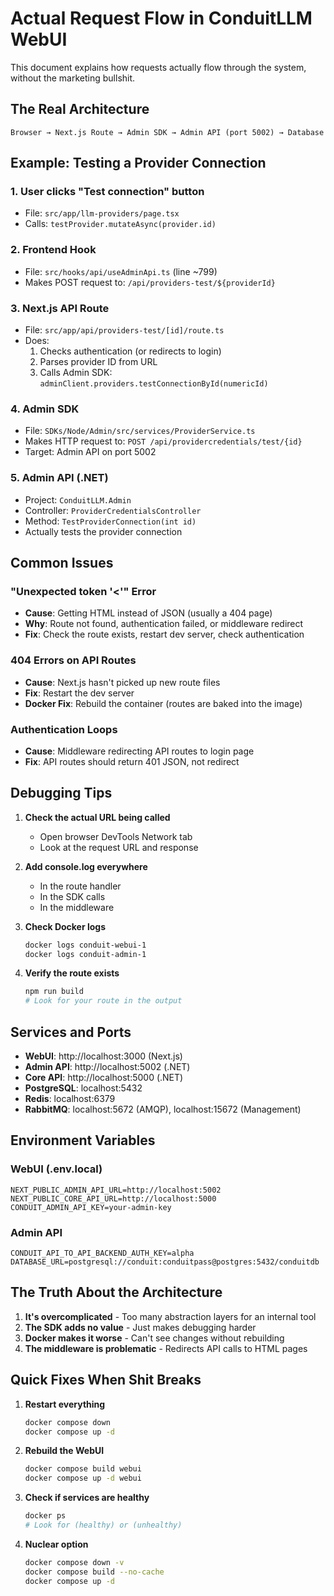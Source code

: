 # Actual Request Flow in ConduitLLM WebUI

This document explains how requests actually flow through the system, without the marketing bullshit.

## The Real Architecture

```
Browser → Next.js Route → Admin SDK → Admin API (port 5002) → Database
```

## Example: Testing a Provider Connection

### 1. User clicks "Test connection" button
- File: `src/app/llm-providers/page.tsx`
- Calls: `testProvider.mutateAsync(provider.id)`

### 2. Frontend Hook
- File: `src/hooks/api/useAdminApi.ts` (line ~799)
- Makes POST request to: `/api/providers-test/${providerId}`

### 3. Next.js API Route
- File: `src/app/api/providers-test/[id]/route.ts`
- Does:
  1. Checks authentication (or redirects to login)
  2. Parses provider ID from URL
  3. Calls Admin SDK: `adminClient.providers.testConnectionById(numericId)`

### 4. Admin SDK
- File: `SDKs/Node/Admin/src/services/ProviderService.ts`
- Makes HTTP request to: `POST /api/providercredentials/test/{id}`
- Target: Admin API on port 5002

### 5. Admin API (.NET)
- Project: `ConduitLLM.Admin`
- Controller: `ProviderCredentialsController`
- Method: `TestProviderConnection(int id)`
- Actually tests the provider connection

## Common Issues

### "Unexpected token '<'" Error
- **Cause**: Getting HTML instead of JSON (usually a 404 page)
- **Why**: Route not found, authentication failed, or middleware redirect
- **Fix**: Check the route exists, restart dev server, check authentication

### 404 Errors on API Routes
- **Cause**: Next.js hasn't picked up new route files
- **Fix**: Restart the dev server
- **Docker Fix**: Rebuild the container (routes are baked into the image)

### Authentication Loops
- **Cause**: Middleware redirecting API routes to login page
- **Fix**: API routes should return 401 JSON, not redirect

## Debugging Tips

1. **Check the actual URL being called**
   - Open browser DevTools Network tab
   - Look at the request URL and response

2. **Add console.log everywhere**
   - In the route handler
   - In the SDK calls
   - In the middleware

3. **Check Docker logs**
   ```bash
   docker logs conduit-webui-1
   docker logs conduit-admin-1
   ```

4. **Verify the route exists**
   ```bash
   npm run build
   # Look for your route in the output
   ```

## Services and Ports

- **WebUI**: http://localhost:3000 (Next.js)
- **Admin API**: http://localhost:5002 (.NET)
- **Core API**: http://localhost:5000 (.NET)
- **PostgreSQL**: localhost:5432
- **Redis**: localhost:6379
- **RabbitMQ**: localhost:5672 (AMQP), localhost:15672 (Management)

## Environment Variables

### WebUI (.env.local)
```
NEXT_PUBLIC_ADMIN_API_URL=http://localhost:5002
NEXT_PUBLIC_CORE_API_URL=http://localhost:5000
CONDUIT_ADMIN_API_KEY=your-admin-key
```

### Admin API
```
CONDUIT_API_TO_API_BACKEND_AUTH_KEY=alpha
DATABASE_URL=postgresql://conduit:conduitpass@postgres:5432/conduitdb
```

## The Truth About the Architecture

1. **It's overcomplicated** - Too many abstraction layers for an internal tool
2. **The SDK adds no value** - Just makes debugging harder
3. **Docker makes it worse** - Can't see changes without rebuilding
4. **The middleware is problematic** - Redirects API calls to HTML pages

## Quick Fixes When Shit Breaks

1. **Restart everything**
   ```bash
   docker compose down
   docker compose up -d
   ```

2. **Rebuild the WebUI**
   ```bash
   docker compose build webui
   docker compose up -d webui
   ```

3. **Check if services are healthy**
   ```bash
   docker ps
   # Look for (healthy) or (unhealthy)
   ```

4. **Nuclear option**
   ```bash
   docker compose down -v
   docker compose build --no-cache
   docker compose up -d
   ```